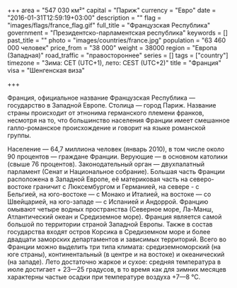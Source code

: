 +++
area = "547 030 км²"
capital = "Париж"
currency = "Евро"
date = "2016-01-31T12:59:19+03:00"
description = ""
flag = "images/flags/france_flag.gif"
full_title = "Французская Республика"
government = "Президентско-парламентская республика"
keywords = []
past_title = ""
photo = "images/countries/france.jpg"
population = "63 460 000 человек"
price_from = "38 000"
weight = 38000
region = "Европа (Западная)"
road_traffic = "правостороннее"
series = []
tags = ["country"]
timezone = "Зима: CET (UTC+1), лето: CEST (UTC+2)"
title = "Франция"
visa = "Шенгенская виза"

+++

Франция, официальное название Французская Республика — государство в Западной Европе. Столица — город Париж. Название страны происходит от этнонима германского племени франков, несмотря на то, что большинство населения Франции имеет смешанное галло-романское происхождение и говорит на языке романской группы.

Население — 64,7 миллиона человек (январь 2010), в том числе около 90 процентов — граждане Франции. Верующие — в основном католики (свыше 76 процентов). Законодательный орган — двухпалатный парламент (Сенат и Национальное собрание).
Большая часть Франции расположена в Западной Европе, её материковая часть на северо-востоке граничит с Люксембургом и Германией, на севере - с Бельгией, на юго-востоке — с Монако и Италией, на востоке — со Швейцарией, на юго-западе — с Испанией и Андоррой. Францию омывают четыре водных пространства (Северное море, Ла-Манш, Атлантический океан и Средиземное море). Франция является самой большой по территории страной Западной Европы. Также в состав государства входят остров Корсика в Средиземном море и более двадцати заморских департаментов и зависимых территорий.
Всего во Франции можно выделить три типа климата: средиземноморский (на юге страны), континентальный (в центре и на востоке) и океанический (на западе). Лето достаточно жаркое и сухое: средняя температура в июле достигает + 23—25 градусов, в то время как для зимних месяцев характерны частые осадки при температуре воздуха +7—8 °С.